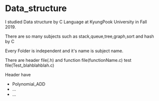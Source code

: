 # Data_structure
I studied Data structure by C Language at KyungPook University in Fall 2019.

There are so many subjects such as stack,queue,tree,graph,sort and hash by C

Every Folder is independent and it's name is subject name.

There are header file(.h) and function file(functionName.c) test file(Test_blahblahblah.c)


Header have

* Polynomial_ADD
* ...
* ...
